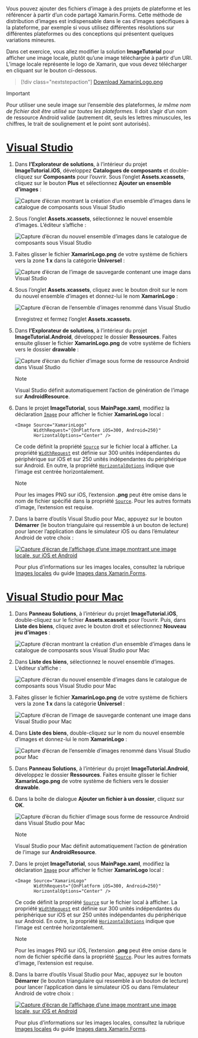 Vous pouvez ajouter des fichiers d’image à des projets de plateforme et les référencer à partir d’un code partagé Xamarin.Forms. Cette méthode de distribution d’images est indispensable dans le cas d’images spécifiques à la plateforme, par exemple si vous utilisez différentes résolutions sur différentes plateformes ou des conceptions qui présentent quelques variations mineures.

Dans cet exercice, vous allez modifier la solution **ImageTutorial** pour afficher une image locale, plutôt qu’une image téléchargée à partir d’un URI. L’image locale représente le logo de Xamarin, que vous devez télécharger en cliquant sur le bouton ci-dessous.

> [!div class="nextstepaction"]
> [Download XamarinLogo.png](https://raw.githubusercontent.com/xamarin/xamarin-forms-samples/master/UserInterface/PlatformSpecifics/Droid/Resources/drawable/XamarinLogo.png)

> [!IMPORTANT]
> Pour utiliser une seule image sur l’ensemble des plateformes, *le même nom de fichier doit être utilisé sur toutes les plateformes*. Il doit s’agir d’un nom de ressource Android valide (autrement dit, seuls les lettres minuscules, les chiffres, le trait de soulignement et le point sont autorisés).

# <a name="visual-studiotabvswin"></a>[Visual Studio](#tab/vswin)

1. Dans **l’Explorateur de solutions**, à l’intérieur du projet **ImageTutorial.iOS**, développez **Catalogues de composants** et double-cliquez sur **Composants** pour l’ouvrir. Sous l’onglet **Assets.xcassets**, cliquez sur le bouton **Plus** et sélectionnez **Ajouter un ensemble d’images** :

    ![Capture d’écran montrant la création d’un ensemble d’images dans le catalogue de composants sous Visual Studio](../images/vs/new-image-set.png "Nouvel ensemble d’images dans le catalogue de composants")

1. Sous l’onglet **Assets.xcassets**, sélectionnez le nouvel ensemble d’images. L’éditeur s’affiche :

    ![Capture d’écran du nouvel ensemble d’images dans le catalogue de composants sous Visual Studio](../images/vs/new-image-set-editor.png "Éditeur d’ensembles d’images du catalogue de composants")

1. Faites glisser le fichier **XamarinLogo.png** de votre système de fichiers vers la zone **1 x** dans la catégorie **Universel** :

    ![Capture d’écran de l’image de sauvegarde contenant une image dans Visual Studio](../images/vs/image-set-with-image.png "ensemble d’images contenant une image")

1. Sous l’onglet **Assets.xcassets**, cliquez avec le bouton droit sur le nom du nouvel ensemble d’images et donnez-lui le nom **XamarinLogo** :

    ![Capture d’écran de l’ensemble d’images renommé dans Visual Studio](../images/vs/rename-image-set.png "Ensemble d’images renommé")

    Enregistrez et fermez l’onglet **Assets.xcassets**.

1. Dans **l’Explorateur de solutions**, à l’intérieur du projet **ImageTutorial.Android**, développez le dossier **Ressources**. Faites ensuite glisser le fichier **XamarinLogo.png** de votre système de fichiers vers le dossier **drawable** :

    ![Capture d’écran du fichier d’image sous forme de ressource Android dans Visual Studio](../images/vs/android-resource.png "Fichier d’image local dans le dossier Ressources Android")

    > [!NOTE]
    > Visual Studio définit automatiquement l’action de génération de l’image sur **AndroidResource**.

1. Dans le projet **ImageTutorial**, sous **MainPage.xaml**, modifiez la déclaration [`Image`](xref:Xamarin.Forms.Editor) pour afficher le fichier **XamarinLogo** local :

    ```xaml
    <Image Source="XamarinLogo"
           WidthRequest="{OnPlatform iOS=300, Android=250}"
           HorizontalOptions="Center" />
    ```

    Ce code définit la propriété [`Source`](xref:Xamarin.Forms.Image.Source) sur le fichier local à afficher. La propriété [`WidthRequest`](xref:Xamarin.Forms.VisualElement.WidthRequest) est définie sur 300 unités indépendantes du périphérique sur iOS et sur 250 unités indépendantes du périphérique sur Android. En outre, la propriété [`HorizontalOptions`](xref:Xamarin.Forms.View.HorizontalOptions) indique que l’image est centrée horizontalement.

    > [!NOTE]
    > Pour les images PNG sur iOS, l’extension **.png** peut être omise dans le nom de fichier spécifié dans la propriété [`Source`](xref:Xamarin.Forms.Image.Source). Pour les autres formats d’image, l’extension est requise.

1. Dans la barre d’outils Visual Studio pour Mac, appuyez sur le bouton **Démarrer** (le bouton triangulaire qui ressemble à un bouton de lecture) pour lancer l’application dans le simulateur iOS ou dans l’émulateur Android de votre choix :

    [![Capture d’écran de l’affichage d’une image montrant une image locale, sur iOS et Android](../images/local-file.png "Affichage d’une image montrant une image locale")](../images/local-file-large.png#lightbox "Affichage d’une image montrant une image locale")

    Pour plus d’informations sur les images locales, consultez la rubrique [Images locales](~/xamarin-forms/user-interface/images.md#local-images) du guide [Images dans Xamarin.Forms](~/xamarin-forms/user-interface/images.md).

# <a name="visual-studio-for-mactabvsmac"></a>[Visual Studio pour Mac](#tab/vsmac)

1. Dans **Panneau Solutions**, à l’intérieur du projet **ImageTutorial.iOS**, double-cliquez sur le fichier **Assets.xcassets** pour l’ouvrir. Puis, dans **Liste des biens**, cliquez avec le bouton droit et sélectionnez **Nouveau jeu d’images** :

    ![Capture d’écran montrant la création d’un ensemble d’images dans le catalogue de composants sous Visual Studio pour Mac](../images/vsmac/new-image-set.png "Nouvel ensemble d’images dans le catalogue de composants")

1. Dans **Liste des biens**, sélectionnez le nouvel ensemble d’images. L’éditeur s’affiche :

    ![Capture d’écran du nouvel ensemble d’images dans le catalogue de composants sous Visual Studio pour Mac](../images/vsmac/new-image-set-editor.png "Éditeur d’ensembles d’images du catalogue de composants")

1. Faites glisser le fichier **XamarinLogo.png** de votre système de fichiers vers la zone **1 x** dans la catégorie **Universel** :

    ![Capture d’écran de l’image de sauvegarde contenant une image dans Visual Studio pour Mac](../images/vsmac/image-set-with-image.png "ensemble d’images contenant une image")

1. Dans **Liste des biens**, double-cliquez sur le nom du nouvel ensemble d’images et donnez-lui le nom **XamarinLogo** :

    ![Capture d’écran de l’ensemble d’images renommé dans Visual Studio pour Mac](../images/vsmac/rename-image-set.png "Ensemble d’images renommé")

1. Dans **Panneau Solutions**, à l’intérieur du projet **ImageTutorial.Android**, développez le dossier **Ressources**. Faites ensuite glisser le fichier **XamarinLogo.png** de votre système de fichiers vers le dossier **drawable**.

1. Dans la boîte de dialogue **Ajouter un fichier à un dossier**, cliquez sur **OK**.

    ![Capture d’écran du fichier d’image sous forme de ressource Android dans Visual Studio pour Mac](../images/vsmac/android-resource.png "Fichier d’image local dans le dossier Ressources Android")

    > [!NOTE]
    > Visual Studio pour Mac définit automatiquement l’action de génération de l’image sur **AndroidResource**.

1. Dans le projet **ImageTutorial**, sous **MainPage.xaml**, modifiez la déclaration [`Image`](xref:Xamarin.Forms.Editor) pour afficher le fichier **XamarinLogo** local :

    ```xaml
    <Image Source="XamarinLogo"
           WidthRequest="{OnPlatform iOS=300, Android=250}"
           HorizontalOptions="Center" />
    ```

    Ce code définit la propriété [`Source`](xref:Xamarin.Forms.Image.Source) sur le fichier local à afficher. La propriété [`WidthRequest`](xref:Xamarin.Forms.VisualElement.WidthRequest) est définie sur 300 unités indépendantes du périphérique sur iOS et sur 250 unités indépendantes du périphérique sur Android. En outre, la propriété [`HorizontalOptions`](xref:Xamarin.Forms.View.HorizontalOptions) indique que l’image est centrée horizontalement.

    > [!NOTE]
    > Pour les images PNG sur iOS, l’extension **.png** peut être omise dans le nom de fichier spécifié dans la propriété [`Source`](xref:Xamarin.Forms.Image.Source). Pour les autres formats d’image, l’extension est requise.

1. Dans la barre d’outils Visual Studio pour Mac, appuyez sur le bouton **Démarrer** (le bouton triangulaire qui ressemble à un bouton de lecture) pour lancer l’application dans le simulateur iOS ou dans l’émulateur Android de votre choix :

    [![Capture d’écran de l’affichage d’une image montrant une image locale, sur iOS et Android](../images/local-file.png "Affichage d’une image montrant une image locale")](../images/local-file-large.png#lightbox "Affichage d’une image montrant une image locale")

    Pour plus d’informations sur les images locales, consultez la rubrique [Images locales](~/xamarin-forms/user-interface/images.md#local-images) du guide [Images dans Xamarin.Forms](~/xamarin-forms/user-interface/images.md).
